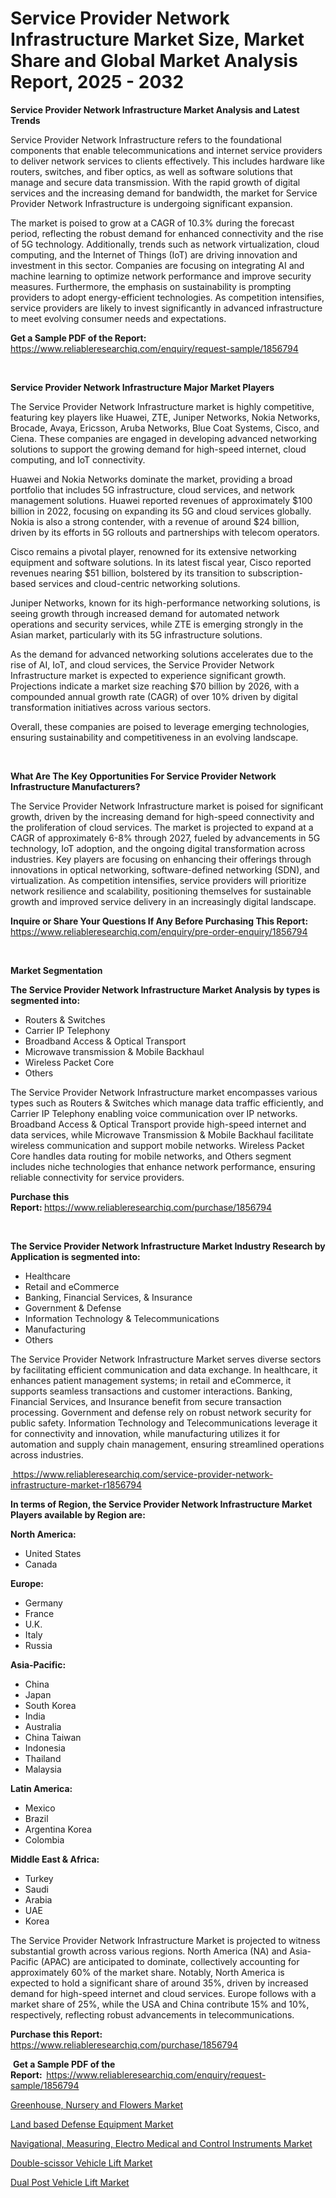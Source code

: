 <p><h1>Service Provider Network Infrastructure Market Size, Market Share and Global Market Analysis Report, 2025 - 2032</h1></p><p><strong>Service Provider Network Infrastructure Market Analysis and Latest Trends</strong></p>
<p><p>Service Provider Network Infrastructure refers to the foundational components that enable telecommunications and internet service providers to deliver network services to clients effectively. This includes hardware like routers, switches, and fiber optics, as well as software solutions that manage and secure data transmission. With the rapid growth of digital services and the increasing demand for bandwidth, the market for Service Provider Network Infrastructure is undergoing significant expansion.</p><p>The market is poised to grow at a CAGR of 10.3% during the forecast period, reflecting the robust demand for enhanced connectivity and the rise of 5G technology. Additionally, trends such as network virtualization, cloud computing, and the Internet of Things (IoT) are driving innovation and investment in this sector. Companies are focusing on integrating AI and machine learning to optimize network performance and improve security measures. Furthermore, the emphasis on sustainability is prompting providers to adopt energy-efficient technologies. As competition intensifies, service providers are likely to invest significantly in advanced infrastructure to meet evolving consumer needs and expectations.</p></p>
<p><strong>Get a Sample PDF of the Report:&nbsp;</strong> <a href="https://www.reliableresearchiq.com/enquiry/request-sample/1856794?utm_campaign=1119&utm_medium=2&utm_source=Github&utm_content=ia&utm_term=08012025&utm_id=service-provider-network-infrastructure">https://www.reliableresearchiq.com/enquiry/request-sample/1856794</a></p>
<p>&nbsp;</p>
<p><strong>Service Provider Network Infrastructure Major Market Players</strong></p>
<p><p>The Service Provider Network Infrastructure market is highly competitive, featuring key players like Huawei, ZTE, Juniper Networks, Nokia Networks, Brocade, Avaya, Ericsson, Aruba Networks, Blue Coat Systems, Cisco, and Ciena. These companies are engaged in developing advanced networking solutions to support the growing demand for high-speed internet, cloud computing, and IoT connectivity.</p><p>Huawei and Nokia Networks dominate the market, providing a broad portfolio that includes 5G infrastructure, cloud services, and network management solutions. Huawei reported revenues of approximately $100 billion in 2022, focusing on expanding its 5G and cloud services globally. Nokia is also a strong contender, with a revenue of around $24 billion, driven by its efforts in 5G rollouts and partnerships with telecom operators.</p><p>Cisco remains a pivotal player, renowned for its extensive networking equipment and software solutions. In its latest fiscal year, Cisco reported revenues nearing $51 billion, bolstered by its transition to subscription-based services and cloud-centric networking solutions.</p><p>Juniper Networks, known for its high-performance networking solutions, is seeing growth through increased demand for automated network operations and security services, while ZTE is emerging strongly in the Asian market, particularly with its 5G infrastructure solutions.</p><p>As the demand for advanced networking solutions accelerates due to the rise of AI, IoT, and cloud services, the Service Provider Network Infrastructure market is expected to experience significant growth. Projections indicate a market size reaching $70 billion by 2026, with a compounded annual growth rate (CAGR) of over 10% driven by digital transformation initiatives across various sectors.</p><p>Overall, these companies are poised to leverage emerging technologies, ensuring sustainability and competitiveness in an evolving landscape.</p></p>
<p>&nbsp;</p>
<p><strong>What Are The Key Opportunities For Service Provider Network Infrastructure Manufacturers?</strong></p>
<p><p>The Service Provider Network Infrastructure market is poised for significant growth, driven by the increasing demand for high-speed connectivity and the proliferation of cloud services. The market is projected to expand at a CAGR of approximately 6-8% through 2027, fueled by advancements in 5G technology, IoT adoption, and the ongoing digital transformation across industries. Key players are focusing on enhancing their offerings through innovations in optical networking, software-defined networking (SDN), and virtualization. As competition intensifies, service providers will prioritize network resilience and scalability, positioning themselves for sustainable growth and improved service delivery in an increasingly digital landscape.</p></p>
<p><strong>Inquire or Share Your Questions If Any Before Purchasing This Report:</strong> <a href="https://www.reliableresearchiq.com/enquiry/pre-order-enquiry/1856794?utm_campaign=1119&utm_medium=2&utm_source=Github&utm_content=ia&utm_term=08012025&utm_id=service-provider-network-infrastructure">https://www.reliableresearchiq.com/enquiry/pre-order-enquiry/1856794</a></p>
<p>&nbsp;</p>
<p><strong>Market Segmentation</strong></p>
<p><strong>The Service Provider Network Infrastructure Market Analysis by types is segmented into:</strong></p>
<p><ul><li>Routers & Switches</li><li>Carrier IP Telephony</li><li>Broadband Access & Optical Transport</li><li>Microwave transmission & Mobile Backhaul</li><li>Wireless Packet Core</li><li>Others</li></ul></p>
<p><p>The Service Provider Network Infrastructure market encompasses various types such as Routers & Switches which manage data traffic efficiently, and Carrier IP Telephony enabling voice communication over IP networks. Broadband Access & Optical Transport provide high-speed internet and data services, while Microwave Transmission & Mobile Backhaul facilitate wireless communication and support mobile networks. Wireless Packet Core handles data routing for mobile networks, and Others segment includes niche technologies that enhance network performance, ensuring reliable connectivity for service providers.</p></p>
<p><strong>Purchase this Report:&nbsp;</strong><a href="https://www.reliableresearchiq.com/purchase/1856794?utm_campaign=1119&utm_medium=2&utm_source=Github&utm_content=ia&utm_term=08012025&utm_id=service-provider-network-infrastructure">https://www.reliableresearchiq.com/purchase/1856794</a></p>
<p>&nbsp;</p>
<p><strong>The Service Provider Network Infrastructure Market Industry Research by Application is segmented into:</strong></p>
<p><ul><li>Healthcare</li><li>Retail and eCommerce</li><li>Banking, Financial Services, & Insurance</li><li>Government & Defense</li><li>Information Technology & Telecommunications</li><li>Manufacturing</li><li>Others</li></ul></p>
<p><p>The Service Provider Network Infrastructure Market serves diverse sectors by facilitating efficient communication and data exchange. In healthcare, it enhances patient management systems; in retail and eCommerce, it supports seamless transactions and customer interactions. Banking, Financial Services, and Insurance benefit from secure transaction processing. Government and defense rely on robust network security for public safety. Information Technology and Telecommunications leverage it for connectivity and innovation, while manufacturing utilizes it for automation and supply chain management, ensuring streamlined operations across industries.</p></p>
<p><a href="https://www.reliableresearchiq.com/service-provider-network-infrastructure-market-r1856794?utm_campaign=1119&utm_medium=2&utm_source=Github&utm_content=ia&utm_term=08012025&utm_id=service-provider-network-infrastructure">&nbsp;https://www.reliableresearchiq.com/service-provider-network-infrastructure-market-r1856794</a></p>
<p><strong>In terms of Region, the Service Provider Network Infrastructure Market Players available by Region are:</strong></p>
<p>
    <p> <strong> North America: </strong>
        <ul>
            <li>United States</li>
            <li>Canada</li>
        </ul>
        </p> 
    <p> <strong> Europe: </strong>
        <ul>
            <li>Germany</li>
            <li>France</li>
            <li>U.K.</li>
            <li>Italy</li>
            <li>Russia</li>
        </ul>
        </p> 
    <p> <strong> Asia-Pacific: </strong>
        <ul>
            <li>China</li>
            <li>Japan</li>
            <li>South Korea</li>
            <li>India</li>
            <li>Australia</li>
            <li>China Taiwan</li>
            <li>Indonesia</li>
            <li>Thailand</li>
            <li>Malaysia</li>
        </ul>
        </p> 
    <p> <strong> Latin America: </strong>
        <ul>
            <li>Mexico</li>
            <li>Brazil</li>
            <li>Argentina Korea</li>
            <li>Colombia</li>
        </ul>
        </p> 
    <p> <strong> Middle East & Africa: </strong>
        <ul>
            <li>Turkey</li>
            <li>Saudi</li>
            <li>Arabia</li>
            <li>UAE</li>
            <li>Korea</li>
        </ul>
    </p>
    </p>
<p><p>The Service Provider Network Infrastructure Market is projected to witness substantial growth across various regions. North America (NA) and Asia-Pacific (APAC) are anticipated to dominate, collectively accounting for approximately 60% of the market share. Notably, North America is expected to hold a significant share of around 35%, driven by increased demand for high-speed internet and cloud services. Europe follows with a market share of 25%, while the USA and China contribute 15% and 10%, respectively, reflecting robust advancements in telecommunications.</p></p>
<p><strong>Purchase this Report: </strong><a href="https://www.reliableresearchiq.com/purchase/1856794?utm_campaign=1119&utm_medium=2&utm_source=Github&utm_content=ia&utm_term=08012025&utm_id=service-provider-network-infrastructure">https://www.reliableresearchiq.com/purchase/1856794</a></p>
<p>&nbsp;<strong>Get a Sample PDF of the Report:&nbsp;&nbsp;</strong><a href="https://www.reliableresearchiq.com/enquiry/request-sample/1856794?utm_campaign=1119&utm_medium=2&utm_source=Github&utm_content=ia&utm_term=08012025&utm_id=service-provider-network-infrastructure">https://www.reliableresearchiq.com/enquiry/request-sample/1856794</a></p>
<p><strong></strong></p>
<p><p><a href="https://www.linkedin.com/pulse/greenhouse-nursery-flowers-market-evolution-key-trends-regional-eaxdc?utm_campaign=1119&utm_medium=2&utm_source=Github&utm_content=ia&utm_term=08012025&utm_id=service-provider-network-infrastructure">Greenhouse, Nursery and Flowers Market</a></p><p><a href="https://www.linkedin.com/pulse/land-based-defense-equipment-industry-sector-market-dynamics-eewpc?utm_campaign=1119&utm_medium=2&utm_source=Github&utm_content=ia&utm_term=08012025&utm_id=service-provider-network-infrastructure">Land based Defense Equipment Market</a></p><p><a href="https://www.linkedin.com/pulse/navigational-measuring-electro-medical-control-instruments-sapre?utm_campaign=1119&utm_medium=2&utm_source=Github&utm_content=ia&utm_term=08012025&utm_id=service-provider-network-infrastructure">Navigational, Measuring, Electro Medical and Control Instruments Market</a></p><p><a href="https://github.com/donnettaletizia/Market-Research-Report-List-1/blob/main/double-scissor-vehicle-lift-market.md?utm_campaign=1119&utm_medium=2&utm_source=Github&utm_content=ia&utm_term=08012025&utm_id=service-provider-network-infrastructure">Double-scissor Vehicle Lift Market</a></p><p><a href="https://github.com/alberthagorsuch/Market-Research-Report-List-1/blob/main/dual-post-vehicle-lift-market.md?utm_campaign=1119&utm_medium=2&utm_source=Github&utm_content=ia&utm_term=08012025&utm_id=service-provider-network-infrastructure">Dual Post Vehicle Lift Market</a></p></p>